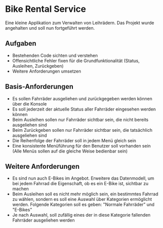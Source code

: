 # Bike Rental Service

Eine kleine Applikation zum Verwalten von Leihrädern. Das Projekt wurde angehalten und soll nun fortgeführt werden.

## Aufgaben

* Bestehenden Code sichten und verstehen
* Offensichtliche Fehler fixen für die Grundfunktionalität (Status, Ausleihen, Zurückgeben)
* Weitere Anforderungen umsetzen

## Basis-Anforderungen

* Es sollen Fahrräder ausgeliehen und zurückgegeben werden können über die Konsole
* Es soll jederzeit der aktuelle Status aller Fahrräder eingesehen werden können
* Beim Ausleihen sollen nur Fahrräder sichtbar sein, die nicht bereits ausgeliehen sind
* Beim Zurückgeben sollen nur Fahrräder sichtbar sein, die tatsächlich ausgeliehen sind
* Die Reihenfolge der Fahrräder soll in jedem Menü gleich sein
* Eine konsistente Menüführung für den Benutzer soll vorhanden sein (Alle Menüs sollen auf die gleiche Weise bedienbar
  sein)

## Weitere Anforderungen

* Es sind nun auch E-Bikes im Angebot. Erweitere das Datenmodell, um bei jedem Fahrrad die Eigenschaft, ob es ein E-Bike ist, sichtbar zu machen
* Beim Ausleihen soll es nicht mehr möglich sein, ein bestimmtes Fahrrad zu wählen, sondern es soll eine Auswahl über
  Kategorien ermöglicht werden. Folgende Kategorien soll es geben: "Normale Fahrräder" und "E-Bikes"
* Je nach Auswahl, soll zufällig eines der in diese Kategorie fallenden Fahrräder ausgeliehen werden
